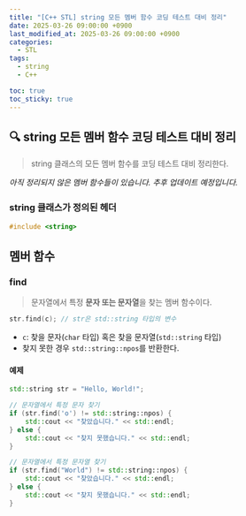 ```yaml
---
title: "[C++ STL] string 모든 멤버 함수 코딩 테스트 대비 정리"
date: 2025-03-26 09:00:00 +0900
last_modified_at: 2025-03-26 09:00:00 +0900
categories:
  - STL
tags:
  - string
  - C++

toc: true
toc_sticky: true
---
```


## 🔍 string 모든 멤버 함수 코딩 테스트 대비 정리

> string 클래스의 모든 멤버 함수를 코딩 테스트 대비 정리한다.

*아직 정리되지 않은 멤버 함수들이 있습니다. 추후 업데이트 예정입니다.*

### string 클래스가 정의된 헤더

```cpp
#include <string>
```

## 멤버 함수

### find

> 문자열에서 특정 **문자 또는 문자열**을 찾는 멤버 함수이다.

```cpp
str.find(c); // str은 std::string 타입의 변수
```

- `c`: 찾을 문자(`char` 타입) 혹은 찾을 문자열(`std::string` 타입)
- 찾지 못한 경우 `std::string::npos`를 반환한다.

#### 예제

```cpp
std::string str = "Hello, World!";

// 문자열에서 특정 문자 찾기
if (str.find('o') != std::string::npos) {
    std::cout << "찾았습니다." << std::endl;
} else {
    std::cout << "찾지 못했습니다." << std::endl;
}

// 문자열에서 특정 문자열 찾기
if (str.find("World") != std::string::npos) {
    std::cout << "찾았습니다." << std::endl;
} else {
    std::cout << "찾지 못했습니다." << std::endl;
}
```